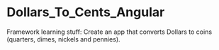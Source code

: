 # Dollars_To_Cents_Angular
Framework learning stuff: Create an app that converts Dollars to coins (quarters, dimes, nickels and pennies).
